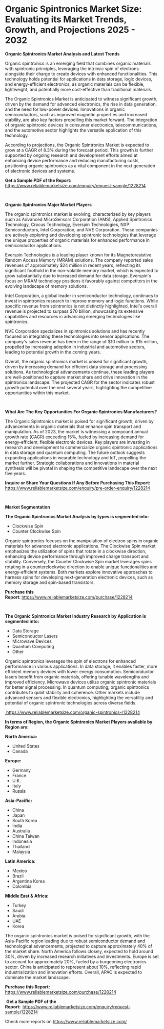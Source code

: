 <p><h1>Organic Spintronics Market Size: Evaluating its Market Trends, Growth, and Projections 2025 - 2032</h1></p><p><strong>Organic Spintronics Market Analysis and Latest Trends</strong></p>
<p><p>Organic spintronics is an emerging field that combines organic materials with spintronic principles, leveraging the intrinsic spin of electrons alongside their charge to create devices with enhanced functionalities. This technology holds potential for applications in data storage, logic devices, and energy-efficient electronics, as organic materials can be flexible, lightweight, and potentially more cost-effective than traditional materials.</p><p>The Organic Spintronics Market is anticipated to witness significant growth, driven by the demand for advanced electronics, the rise in data generation, and the need for low-power devices. Innovations in organic semiconductors, such as improved magnetic properties and increased stability, are also key factors propelling this market forward. The integration of organic spintronic devices in consumer electronics, telecommunications, and the automotive sector highlights the versatile application of this technology.</p><p>According to projections, the Organic Spintronics Market is expected to grow at a CAGR of 8.3% during the forecast period. This growth is further supported by ongoing research and development efforts aimed at enhancing device performance and reducing manufacturing costs, positioning organic spintronics as a vital component in the next generation of electronic devices and systems.</p></p>
<p><strong>Get a Sample PDF of the Report:&nbsp;</strong> <a href="https://www.reliablemarketsize.com/enquiry/request-sample/1228214?utm_campaign=1897&utm_medium=2&utm_source=Github&utm_content=ia&utm_term=10022025&utm_id=organic-spintronics">https://www.reliablemarketsize.com/enquiry/request-sample/1228214</a></p>
<p>&nbsp;</p>
<p><strong>Organic Spintronics Major Market Players</strong></p>
<p><p>The organic spintronics market is evolving, characterized by key players such as Advanced MicroSensors Corporation (AMS), Applied Spintronics Technology, Crocus Technology, Everspin Technologies, NXP Semiconductors, Intel Corporation, and NVE Corporation. These companies are actively exploring and developing spintronic technologies that leverage the unique properties of organic materials for enhanced performance in semiconductor applications.</p><p>Everspin Technologies is a leading player known for its Magnetoresistive Random Access Memory (MRAM) solutions. The company reported sales revenues of approximately $24 million in recent years, reflecting its significant foothold in the non-volatile memory market, which is expected to grow substantially due to increased demand for data storage. Everspin's focus on MRAM technology positions it favorably against competitors in the evolving landscape of memory solutions.</p><p>Intel Corporation, a global leader in semiconductor technology, continues to invest in spintronics research to improve memory and logic functions. While specific revenue from spintronics is not distinctly highlighted, Intel's overall revenue is projected to surpass $70 billion, showcasing its extensive capabilities and resources in advancing emerging technologies like spintronics.</p><p>NVE Corporation specializes in spintronics solutions and has recently focused on integrating these technologies into sensor applications. The company's sales revenue has been in the range of $10 million to $15 million, propelled by increasing adoption in industrial and automotive sectors, leading to potential growth in the coming years.</p><p>Overall, the organic spintronics market is poised for significant growth, driven by increasing demand for efficient data storage and processing solutions. As technological advancements continue, these leading players are well-positioned to capture market share and drive innovation in the spintronics landscape. The projected CAGR for the sector indicates robust growth potential over the next several years, highlighting the competitive opportunities within this market.</p></p>
<p>&nbsp;</p>
<p><strong>What Are The Key Opportunities For Organic Spintronics Manufacturers?</strong></p>
<p><p>The Organic Spintronics market is poised for significant growth, driven by advancements in organic materials that enhance spin transport and manipulation. As of 2023, the market is witnessing a compound annual growth rate (CAGR) exceeding 15%, fueled by increasing demand for energy-efficient, flexible electronic devices. Key players are investing in research and development to commercialize organic spintronic applications in data storage and quantum computing. The future outlook suggests expanding applications in wearable technology and IoT, propelling the market further. Strategic collaborations and innovations in material synthesis will be pivotal in shaping the competitive landscape over the next five years.</p></p>
<p><strong>Inquire or Share Your Questions If Any Before Purchasing This Report:</strong> <a href="https://www.reliablemarketsize.com/enquiry/pre-order-enquiry/1228214?utm_campaign=1897&utm_medium=2&utm_source=Github&utm_content=ia&utm_term=10022025&utm_id=organic-spintronics">https://www.reliablemarketsize.com/enquiry/pre-order-enquiry/1228214</a></p>
<p>&nbsp;</p>
<p><strong>Market Segmentation</strong></p>
<p><strong>The Organic Spintronics Market Analysis by types is segmented into:</strong></p>
<p><ul><li>Clockwise Spin</li><li>Counter Clockwise Spin</li></ul></p>
<p><p>Organic spintronics focuses on the manipulation of electron spins in organic materials for advanced electronic applications. The Clockwise Spin market emphasizes the utilization of spins that rotate in a clockwise direction, enhancing device performance through improved charge transport and stability. Conversely, the Counter Clockwise Spin market leverages spins rotating in a counterclockwise direction to enable unique functionalities and energy-efficient systems. Both markets explore innovative approaches to harness spins for developing next-generation electronic devices, such as memory storage and spin-based transistors.</p></p>
<p><strong>Purchase this Report:&nbsp;</strong><a href="https://www.reliablemarketsize.com/purchase/1228214?utm_campaign=1897&utm_medium=2&utm_source=Github&utm_content=ia&utm_term=10022025&utm_id=organic-spintronics">https://www.reliablemarketsize.com/purchase/1228214</a></p>
<p>&nbsp;</p>
<p><strong>The Organic Spintronics Market Industry Research by Application is segmented into:</strong></p>
<p><ul><li>Data Storage</li><li>Semiconductor Lasers</li><li>Microwave Devices</li><li>Quantum Computing</li><li>Other</li></ul></p>
<p><p>Organic spintronics leverages the spin of electrons for enhanced performance in various applications. In data storage, it enables faster, more efficient memory devices with lower energy consumption. Semiconductor lasers benefit from organic materials, offering tunable wavelengths and improved efficiency. Microwave devices utilize organic spintronic materials for better signal processing. In quantum computing, organic spintronics contributes to qubit stability and coherence. Other markets include advanced sensors and flexible electronics, highlighting the versatility and potential of organic spintronic technologies across diverse fields.</p></p>
<p><a href="https://www.reliablemarketsize.com/organic-spintronics-r1228214?utm_campaign=1897&utm_medium=2&utm_source=Github&utm_content=ia&utm_term=10022025&utm_id=organic-spintronics">&nbsp;https://www.reliablemarketsize.com/organic-spintronics-r1228214</a></p>
<p><strong>In terms of Region, the Organic Spintronics Market Players available by Region are:</strong></p>
<p>
    <p> <strong> North America: </strong>
        <ul>
            <li>United States</li>
            <li>Canada</li>
        </ul>
        </p> 
    <p> <strong> Europe: </strong>
        <ul>
            <li>Germany</li>
            <li>France</li>
            <li>U.K.</li>
            <li>Italy</li>
            <li>Russia</li>
        </ul>
        </p> 
    <p> <strong> Asia-Pacific: </strong>
        <ul>
            <li>China</li>
            <li>Japan</li>
            <li>South Korea</li>
            <li>India</li>
            <li>Australia</li>
            <li>China Taiwan</li>
            <li>Indonesia</li>
            <li>Thailand</li>
            <li>Malaysia</li>
        </ul>
        </p> 
    <p> <strong> Latin America: </strong>
        <ul>
            <li>Mexico</li>
            <li>Brazil</li>
            <li>Argentina Korea</li>
            <li>Colombia</li>
        </ul>
        </p> 
    <p> <strong> Middle East & Africa: </strong>
        <ul>
            <li>Turkey</li>
            <li>Saudi</li>
            <li>Arabia</li>
            <li>UAE</li>
            <li>Korea</li>
        </ul>
    </p>
    </p>
<p><p>The organic spintronics market is poised for significant growth, with the Asia-Pacific region leading due to robust semiconductor demand and technological advancements, projected to capture approximately 40% of the market share. North America follows closely, expected to hold around 30%, driven by increased research initiatives and investments. Europe is set to account for approximately 20%, fueled by a burgeoning electronics sector. China is anticipated to represent about 10%, reflecting rapid industrialization and innovation efforts. Overall, APAC is expected to dominate the market landscape.</p></p>
<p><strong>Purchase this Report: </strong><a href="https://www.reliablemarketsize.com/purchase/1228214?utm_campaign=1897&utm_medium=2&utm_source=Github&utm_content=ia&utm_term=10022025&utm_id=organic-spintronics">https://www.reliablemarketsize.com/purchase/1228214</a></p>
<p>&nbsp;<strong>Get a Sample PDF of the Report:&nbsp;&nbsp;</strong><a href="https://www.reliablemarketsize.com/enquiry/request-sample/1228214?utm_campaign=1897&utm_medium=2&utm_source=Github&utm_content=ia&utm_term=10022025&utm_id=organic-spintronics">https://www.reliablemarketsize.com/enquiry/request-sample/1228214</a></p>
<p><strong></strong></p>
<p>Check more reports on <a href="https://www.reliablemarketsize.com/?utm_campaign=1897&utm_medium=2&utm_source=Github&utm_content=ia&utm_term=10022025&utm_id=organic-spintronics">https://www.reliablemarketsize.com/</a></p>